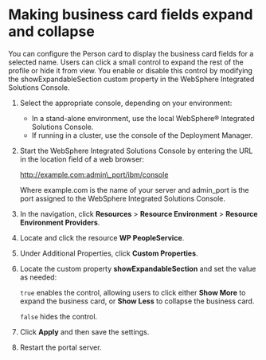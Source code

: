 # Making business card fields expand and collapse

You can configure the Person card to display the business card fields for a selected name. Users can click a small control to expand the rest of the profile or hide it from view. You enable or disable this control by modifying the showExpandableSection custom property in the WebSphere Integrated Solutions Console.

1.  Select the appropriate console, depending on your environment:

    -   In a stand-alone environment, use the local WebSphere® Integrated Solutions Console.
    -   If running in a cluster, use the console of the Deployment Manager.
    
2.  Start the WebSphere Integrated Solutions Console by entering the URL in the location field of a web browser:

    http://example.com:admin\_port/ibm/console

    Where example.com is the name of your server and admin\_port is the port assigned to the WebSphere Integrated Solutions Console.

3.  In the navigation, click **Resources** \> **Resource Environment** \> **Resource Environment Providers**.

4.  Locate and click the resource **WP PeopleService**.

5.  Under Additional Properties, click **Custom Properties**.

6.  Locate the custom property **showExpandableSection** and set the value as needed:

    `true` enables the control, allowing users to click either **Show More** to expand the business card, or **Show Less** to collapse the business card.

    `false` hides the control.

7.  Click **Apply** and then save the settings.

8.  Restart the portal server.



